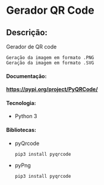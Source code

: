 # Gerador QR Code

## Descrição:

Gerador de QR code

    Geração da imagem em formato .PNG
    Geração da imagem em formato .SVG

#### Documentação: 

**https://pypi.org/project/PyQRCode/**

#### Tecnologia:
* Python 3

#### Bibliotecas:

* pyQrcode     

      pip3 install pyqrcode

* pyPng

      pip3 install pyqrcode


